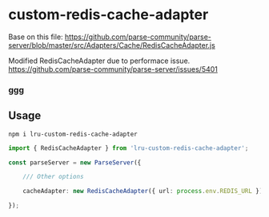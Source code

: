 # custom-redis-cache-adapter

Base on this file:
https://github.com/parse-community/parse-server/blob/master/src/Adapters/Cache/RedisCacheAdapter.js

Modified RedisCacheAdapter due to performace issue.
https://github.com/parse-community/parse-server/issues/5401


### ggg

## Usage
```
npm i lru-custom-redis-cache-adapter
```

```ts
import { RedisCacheAdapter } from 'lru-custom-redis-cache-adapter';

const parseServer = new ParseServer({

    /// Other options

    cacheAdapter: new RedisCacheAdapter({ url: process.env.REDIS_URL });

});


```
